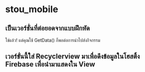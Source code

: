 # stou_mobile

## เป็นเวอร์ชั่นที่ต่อยอดจากแบบฝึกหัด
ใช่แล้ว! แต่คุณใช้ GetData() ก็พอต่อการนำไปส่งกิจกรรม

## เวอร์ขั่นนี้ใส่ Recyclerview มาเพื่อดึงข้อมูลในโฮสติ้ง Firebase เพื่อนำมาแสดงใน View 
